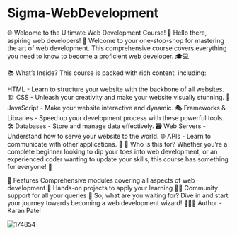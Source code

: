 # Sigma-WebDevelopment
🌐 Welcome to the Ultimate Web Development Course! 🚀
Hello there, aspiring web developers! 👋 Welcome to your one-stop-shop for mastering the art of web development. This comprehensive course covers everything you need to know to become a proficient web developer. 🎓💻

📚 What’s Inside?
This course is packed with rich content, including:

HTML - Learn to structure your website with the backbone of all websites. 🏗️
CSS - Unleash your creativity and make your website visually stunning. 🎨
JavaScript - Make your website interactive and dynamic. 🎭
Frameworks & Libraries - Speed up your development process with these powerful tools. 🛠️
Databases - Store and manage data effectively. 🗃️
Web Servers - Understand how to serve your website to the world. 🌐
APIs - Learn to communicate with other applications. 📡
🎯 Who is this for?
Whether you’re a complete beginner looking to dip your toes into web development, or an experienced coder wanting to update your skills, this course has something for everyone! 👥

🌟 Features
Comprehensive modules covering all aspects of web development 📖
Hands-on projects to apply your learning 🏋️‍♀️
Community support for all your queries 👥
So, what are you waiting for? Dive in and start your journey towards becoming a web development wizard! 🧙‍♂️🌟
Author - Karan Patel


![174854](https://github.com/karanop001018/Sigma-WebDevelopment/assets/96780293/47f6c34a-eb78-453e-b51f-46e59d9712d2)





